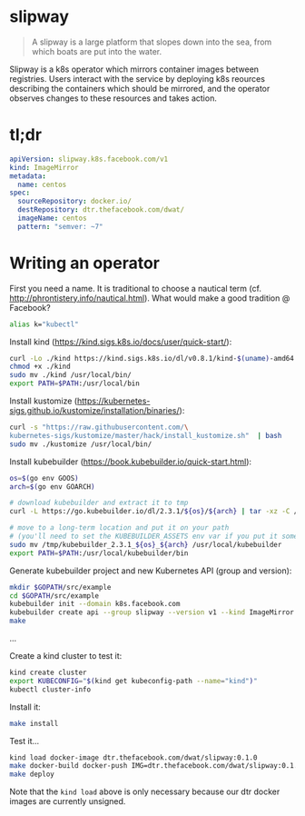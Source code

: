 # slipway

> A slipway is a large platform that slopes down into the sea, from which boats are put into the water.

Slipway is a k8s operator which mirrors container images between registries.
Users interact with the service by deploying k8s reources describing the
containers which should be mirrored, and the operator observes changes to
these resources and takes action.

# tl;dr

```yaml
apiVersion: slipway.k8s.facebook.com/v1
kind: ImageMirror
metadata:
  name: centos
spec:
  sourceRepository: docker.io/
  destRepository: dtr.thefacebook.com/dwat/
  imageName: centos
  pattern: "semver: ~7"
```

# Writing an operator

First you need a name.
It is traditional to choose a nautical term (cf. http://phrontistery.info/nautical.html).
What would make a good tradition @ Facebook?

```bash
alias k="kubectl"
```

Install kind (https://kind.sigs.k8s.io/docs/user/quick-start/):

```bash
curl -Lo ./kind https://kind.sigs.k8s.io/dl/v0.8.1/kind-$(uname)-amd64
chmod +x ./kind
sudo mv ./kind /usr/local/bin/
export PATH=$PATH:/usr/local/bin
```

Install kustomize (https://kubernetes-sigs.github.io/kustomize/installation/binaries/):

```bash
curl -s "https://raw.githubusercontent.com/\
kubernetes-sigs/kustomize/master/hack/install_kustomize.sh"  | bash
sudo mv ./kustomize /usr/local/bin/
```

Install kubebuilder (https://book.kubebuilder.io/quick-start.html):

```bash
os=$(go env GOOS)
arch=$(go env GOARCH)

# download kubebuilder and extract it to tmp
curl -L https://go.kubebuilder.io/dl/2.3.1/${os}/${arch} | tar -xz -C /tmp/

# move to a long-term location and put it on your path
# (you'll need to set the KUBEBUILDER_ASSETS env var if you put it somewhere else)
sudo mv /tmp/kubebuilder_2.3.1_${os}_${arch} /usr/local/kubebuilder
export PATH=$PATH:/usr/local/kubebuilder/bin
```

Generate kubebuilder project and new Kubernetes API (group and version):

```bash
mkdir $GOPATH/src/example
cd $GOPATH/src/example
kubebuilder init --domain k8s.facebook.com
kubebuilder create api --group slipway --version v1 --kind ImageMirror
make
```

...

Create a kind cluster to test it:

```bash
kind create cluster
export KUBECONFIG="$(kind get kubeconfig-path --name="kind")"
kubectl cluster-info
```

Install it:

```bash
make install
```

Test it...

```bash
kind load docker-image dtr.thefacebook.com/dwat/slipway:0.1.0
make docker-build docker-push IMG=dtr.thefacebook.com/dwat/slipway:0.1.0
make deploy
```

Note that the `kind load` above is only necessary because our dtr docker images are currently unsigned.
